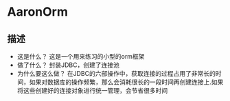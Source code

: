 # AaronOrm

## 描述

* 这是什么？
    这是一个用来练习的小型的orm框架
* 做了什么？
    封装JDBC，创建了连接池
* 为什么要这么做？
    在JDBC的六部操作中，获取连接的过程占用了非常长的时间，如果对数据库的操作频繁，那么会消耗很长的一段时间再创建连接上.如果将这些创建好的连接对象进行统一管理，会节省很多时间